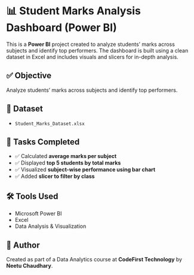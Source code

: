 # 📊 Student Marks Analysis Dashboard (Power BI)

This is a **Power BI** project created to analyze students’ marks across subjects and identify top performers. The dashboard is built using a clean dataset in Excel and includes visuals and slicers for in-depth analysis.


## ✅ Objective

Analyze students’ marks across subjects and identify top performers.


## 📂 Dataset

- `Student_Marks_Dataset.xlsx`


## 📌 Tasks Completed

- ✅ Calculated **average marks per subject**
- ✅ Displayed **top 5 students by total marks**
- ✅ Visualized **subject-wise performance using bar chart**
- ✅ Added **slicer to filter by class**


## 🛠 Tools Used

- Microsoft Power BI
- Excel
- Data Analysis & Visualization


## 📌 Author

Created as part of a Data Analytics course at **CodeFirst Technology** by **Neetu Chaudhary**.
